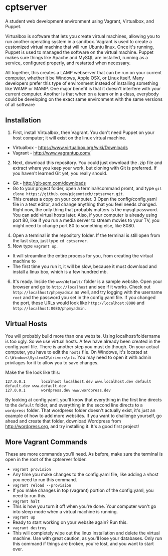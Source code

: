 cptserver
=========

A student web development environment using Vagrant, Virtualbox, and Puppet.

Virtualbox is software that lets you create virtual machines, allowing you to run another operating system in a sandbox. Vagrant is used to create a customized virtual machine that will run Ubuntu linux. Once it's running, Puppet is used to managed the software on the virtual machine.  Puppet makes sure things like Apache and MySQL are installed, running as a service, configured properly, and restarted when necessary.

All together, this creates a LAMP webserver that can be run on your current computer, whether it be Windows, Apple OSX, or Linux itself. Many developers prefer this type of environment instead of installing something like WAMP or MAMP. One major benefit is that it doesn't interfere with your current computer. Another is that when on a team or in a class, everybody could be developing on the exact same environment with the same versions of all software

Installation
--------

1. First, install Virtualbox, then Vagrant. You don't need Puppet on your host computer; it will exist on the linux virtual machine.
 * Virtualbox - https://www.virtualbox.org/wiki/Downloads
 * Vagrant - http://www.vagrantup.com/
2. Next, download this repository. You could just download the .zip file and extract where you keep your work, but cloning with Git is preferred. If you haven't learned Git yet, you really should.
 * Git - http://git-scm.com/downloads
 * Go to your project folder, open a terminal/command promt, and type `git clone https://github.com/pigeontech/cptserver.git`.
 * This creates a copy on your computer.
3 Open the config/config.yaml file in a text editor, and change anything that you feel needs changed. Right now, the only thing that probably matters is the mysql password. You can add virtual hosts later.  Also, if your computer is already using port 80, like if you run a media server to stream movies to your TV, you might need to change port 80 to something else, like 8080.
4. Open a terminal in the repository folder. If the terminal is still open from the last step, just type `cd cptserver`.
5. Now type `vagrant up`.
 * It will streamline the entire process for you, from creating the virtual machine to 
 * The first time you run it, it will be slow, because it must download and install a linux box, which is a few hundred mb.
6. It's ready. Inside the `www/default/` folder is a sample website. Open your browser and go to `http://localhost` and see if it works. Check out `http://localhost/phpmyadmin` as well, and try logging with the username `root` and the password you set in the config.yaml file.  If you changed the port, these URLs would look like `http://localhost:8080` and `http://localhost:8080/phpmyadmin`.

Virtual Hosts
---------

You will probably build more than one website. Using localhost/foldername is too ugly. So we use virtual hosts.  A few have already been created in the config.yaml file.  There is another step you must do though.  On your actual computer, you have to edit the `hosts` file. On Windows, it's located at `C:\Windows\System32\drivers\etc`. You may need to open it with admin privilages for it to allow you to save changes.

Make the file look like this:
```
127.0.0.1       localhost localhost.dev www.localhost.dev default default.dev www.default.dev
127.0.0.1       wordpress.dev www.wordpress.dev
```

By looking at config.yaml, you'll know that everything in the first line directs to the `default` folder, and everything in the second line directs to a `wordpress` folder.  That wordpress folder doesn't actually exist, it's just an example of how to add more websites.  If you want to challenge yourself, go ahead and create that folder, download Wordpress from http://wordpress.org, and try installing it. It's a good first project!

More Vagrant Commands
---------

These are more commands you'll need. As before, make sure the terminal is open in the root of the cptserver folder.

* `vagrant provision`
 * Any time you make changes to the config.yaml file, like adding a vhost you need to run this command.
* `vagrant reload --provision`
 * If you make changes in top (vagrant) portion of the config.yaml, you need to run this.
* `vagrant halt`
 * This is how you turn it off when you're done. Your computer won't go into sleep mode when a virtual machine is running.
* `vagrant up`
 * Ready to start working on your website again? Run this.
* `vagrant destroy`
 * This will completely wipe out the linux installation and delete the virtual machine. Use with great caution, as you'll lose your databases. Only run this command if things are broken, you're lost, and you want to start over.
